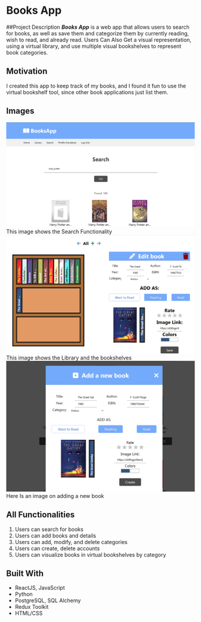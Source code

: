 # Books App

##Project Description
_**Books App**_ is a web app that allows users to search for books, as well as save them
and categorize them by currently reading, wish to read, and already read.
Users Can Also Get a visual representation, using a virtual library, and use
multiple visual bookshelves to represent book categories.

## Motivation
I created this app to keep track of my books, and I found it fun to use the virtual bookshelf tool, since other book applications just list them.

## Images
![Image showing the Search functionality](https://github.com/gscruz627/booksapp/blob/master/misc/Screenshot%202023-12-17%20155736.png)
This image shows the Search Functionality
![Image showing the Library functionality](https://github.com/gscruz627/booksapp/blob/master/misc/Screenshot%202023-12-17%20162213.png)
This image shows the Library and the bookshelves
![Image showing how to add books](https://raw.githubusercontent.com/gscruz627/booksapp/master/misc/Screenshot%202023-12-17%20155534.png)
Here Is an image on adding a new book

## All Functionalities
1. Users can search for books
2. Users can add books and details
3. Users can add, modify, and delete categories
4. Users can create, delete accounts
5. Users can visualize books in virtual bookshelves by category

## Built With
- ReactJS, JavaScript
- Python
- PostgreSQL, SQL Alchemy
- Redux Toolkit
- HTML/CSS
